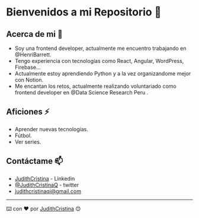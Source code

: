 #  Bienvenidos a mi Repositorio 👋

## Acerca de mi 🚀

* Soy una frontend developer, actualmente me encuentro trabajando en @HenriBarrett.
* Tengo experiencia con tecnologías como React, Angular, WordPress, Firebase...
* Actualmente estoy aprendiendo Python y a la vez organizandome mejor con Notion.
* Me encantan los retos, actualmente  realizando voluntariado como frontend developer en @Data Science Research Peru .

## Aficiones ⚡

* Aprender nuevas tecnologías.
* Fútbol.
* Ver series.

## Contáctame 📫

* [JudithCristina](https://www.linkedin.com/in/judithcristina/) - Linkedin
* [@JudithCristinaQ](https://twitter.com/JudithCristinaQ) - twitter
* judithcristinaqi@gmail.com


---
⌨️ con ❤️ por [JudithCristina](https://judithcristina.github.io/My-portfolio/index.html) 😊



